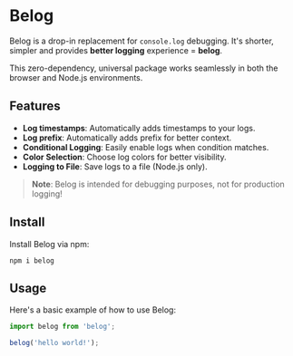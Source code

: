 # Belog

Belog is a drop-in replacement for `console.log` debugging. It's shorter, simpler and provides **better logging** experience = **belog**.

This zero-dependency, universal package works seamlessly in both the browser and Node.js environments.

## Features

- **Log timestamps**: Automatically adds timestamps to your logs.
- **Log prefix**: Automatically adds prefix for better context.
- **Conditional Logging**: Easily enable logs when condition matches.
- **Color Selection**: Choose log colors for better visibility.
- **Logging to File**: Save logs to a file (Node.js only).

> **Note**: Belog is intended for debugging purposes, not for production logging!

## Install

Install Belog via npm:
```
npm i belog
```

## Usage

Here's a basic example of how to use Belog:

```javascript
import belog from 'belog';

belog('hello world!');
```
